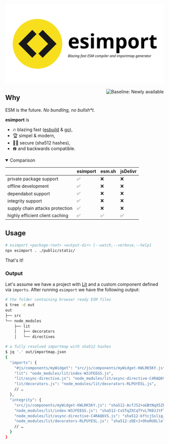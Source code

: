 <p align="center">
  <picture>
    <source media="(prefers-color-scheme: dark)" srcset="./images/logo-dark.svg">
    <source media="(prefers-color-scheme: light)" srcset="./images/logo-light.svg">
    <img alt="esimport: Blazing fast ESM compiler and importmap generator" src="./images/logo-light.svg">
  </picture>
</p>

<picture>
  <source media="(prefers-color-scheme: dark)" srcset="https://web-platform-dx.github.io/web-features/assets/img/baseline-newly-word-dark.svg">
  <source media="(prefers-color-scheme: light)" srcset="https://web-platform-dx.github.io/web-features/assets/img/baseline-newly-word.svg">
  <img alt="Baseline: Newly available" src="https://web-platform-dx.github.io/web-features/assets/img/baseline-newly-word.svg" height="32" align="right">
</picture>

## Why

ESM is the future. _No bundling, no bullsh\*t._

**esimport** is

- 🔥 blazing fast ([esbuild] & [go]),
- 🏆 simpel & modern,
- 🏴‍☠️ secure (sha512 hashes),
- ☎️ and backwards compatible.

<details open>
<summary>Comparison</summary>

|                                 | esimport | esm.sh | jsDelivr |
| ------------------------------- | -------- | ------ | -------- |
| private package support         | ✅       | ❌     | ❌       |
| offline development             | ✅       | ❌     | ❌       |
| dependabot support              | ✅       | ❌     | ❌       |
| integrity support               | ✅       | ❌     | ❌       |
| supply chain attacks protection | ✅       | ❌     | ❌       |
| highly efficient client caching | ✅       | ✅     | ✅       |

</details>

## Usage

```bash
# esimport <package-root> <output-dir> [--watch,--verbose,--help]
npx esimport . ./public/static/
```

That's it!

### Output

Let's assume we have a project with [Lit] and a custom component
defined via `imports`. After running `esimport` we have the following output:

```bash
# the folder containing browser ready ESM files
$ tree -d out
out
├── src
└── node_modules
    ├── lit
    │   ├── decorators
    │   └── directives
```

```bash
# a fully resolved importmap with sha512 hashes
$ jq '.' out/importmap.json
{
  "imports": {
    "#js/components/myWidget": "src/js/components/myWidget-KWLRK5KY.js",
    "lit": "node_modules/lit/index-W3JFEEGS.js",
    "lit/async-directive.js": "node_modules/lit/async-directive-C4RAQ6VS.js",
    "lit/decorators.js": "node_modules/lit/decorators-RLPUYE5L.js",
    // …
  },
  "integrity": {
    "src/js/components/myWidget-KWLRK5KY.js": "sha512-AcfJS2+aGBtNqX5ZPJFJPySC+bmDKC7I64mExuSJM+qnWmSrahd/a94XnsdpyeQWry9DaivErfhxu8avQ3Tiow==",
    "node_modules/lit/index-W3JFEEGS.js": "sha512-CxSTqZXCqTYvL7K0JJtFT5NJdVYp8fJnjXR6pVt/IcC3VAcr+J5EtQsgLR9Q30C0SJD/QmeX+cd6C4T8cbdihg==",
    "node_modules/lit/async-directive-C4RAQ6VS.js": "sha512-bftcjSsligJFPy44umcVoBR8A5Gnaosp6uLUett18w9zNaqfC6BgSFzIErq0Npb1tNUPwwCQckIMjKFyYKAGBg==",
    "node_modules/lit/decorators-RLPUYE5L.js": "sha512-zDE+J+OhoRU8Lle7jSxZVojj8JoWZuqWf2QzvFfF2CWgk4lGycTj8c7rZ3p24OLVDAhe/vUTWsb3gbt5m8JLgw==",
    // …
  }
}
```

[esbuild]: https://esbuild.github.io/
[go]: https://go.dev/
[lit]: https://lit.dev/
